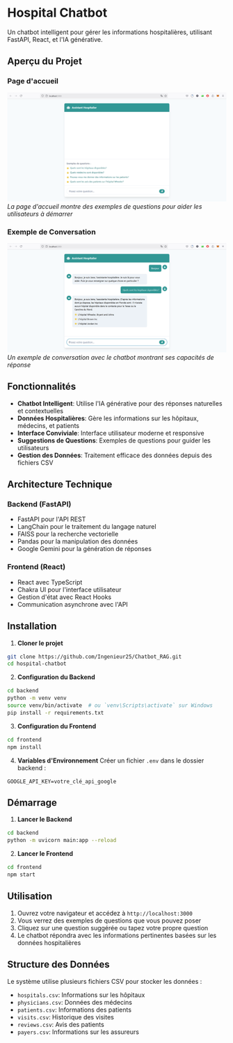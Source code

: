 # Hospital Chatbot 

Un chatbot intelligent pour gérer les informations hospitalières, utilisant FastAPI, React, et l'IA générative.

## Aperçu du Projet

### Page d'accueil
![Page d'accueil](./assets/Page%20d'accueil.PNG)
*La page d'accueil montre des exemples de questions pour aider les utilisateurs à démarrer*

### Exemple de Conversation
![Exemple de chat](./assets/Exemple%20de%20chat.PNG)
*Un exemple de conversation avec le chatbot montrant ses capacités de réponse*

## Fonctionnalités

-  **Chatbot Intelligent**: Utilise l'IA générative pour des réponses naturelles et contextuelles
-  **Données Hospitalières**: Gère les informations sur les hôpitaux, médecins, et patients
-  **Interface Conviviale**: Interface utilisateur moderne et responsive
-  **Suggestions de Questions**: Exemples de questions pour guider les utilisateurs
-  **Gestion des Données**: Traitement efficace des données depuis des fichiers CSV

## Architecture Technique

### Backend (FastAPI)
- FastAPI pour l'API REST
- LangChain pour le traitement du langage naturel
- FAISS pour la recherche vectorielle
- Pandas pour la manipulation des données
- Google Gemini pour la génération de réponses

### Frontend (React)
- React avec TypeScript
- Chakra UI pour l'interface utilisateur
- Gestion d'état avec React Hooks
- Communication asynchrone avec l'API

## Installation

1. **Cloner le projet**
```bash
git clone https://github.com/Ingenieur25/Chatbot_RAG.git
cd hospital-chatbot
```

2. **Configuration du Backend**
```bash
cd backend
python -m venv venv
source venv/bin/activate  # ou `venv\Scripts\activate` sur Windows
pip install -r requirements.txt
```

3. **Configuration du Frontend**
```bash
cd frontend
npm install
```

4. **Variables d'Environnement**
Créer un fichier `.env` dans le dossier backend :
```env
GOOGLE_API_KEY=votre_clé_api_google
```

## Démarrage

1. **Lancer le Backend**
```bash
cd backend
python -m uvicorn main:app --reload
```

2. **Lancer le Frontend**
```bash
cd frontend
npm start
```

## Utilisation

1. Ouvrez votre navigateur et accédez à `http://localhost:3000`
2. Vous verrez des exemples de questions que vous pouvez poser
3. Cliquez sur une question suggérée ou tapez votre propre question
4. Le chatbot répondra avec les informations pertinentes basées sur les données hospitalières

## Structure des Données

Le système utilise plusieurs fichiers CSV pour stocker les données :
- `hospitals.csv`: Informations sur les hôpitaux
- `physicians.csv`: Données des médecins
- `patients.csv`: Informations des patients
- `visits.csv`: Historique des visites
- `reviews.csv`: Avis des patients
- `payers.csv`: Informations sur les assureurs
